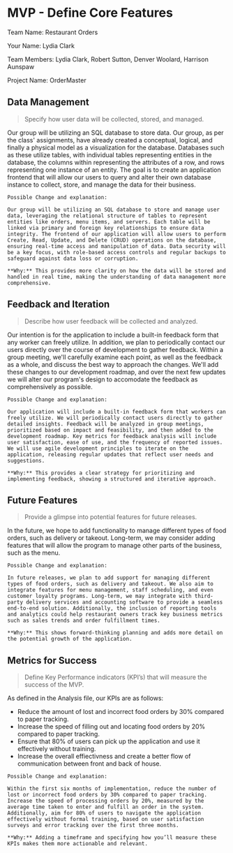 # MVP \- Define Core Features

Team Name:  Restaurant Orders

Your Name:  Lydia Clark

Team Members:  Lydia Clark, Robert Sutton, Denver Woolard, Harrison Aunspaw

Project Name: OrderMaster

## Data Management

> Specify how user data will be collected, stored, and managed.     	

Our group will be utilizing an SQL database to store data. Our group, as per the class' assignments, have already created a conceptual, logical, and finally a physical model as a visualization for the database. Databases such as these utilize tables, with individual tables representing entities in the database, the columns within representing the attributes of a row, and rows representing one instance of an entity. The goal is to create an application frontend that will allow our users to query and alter their own database instance to collect, store, and manage the data for their business.

```
Possible Change and explanation:

Our group will be utilizing an SQL database to store and manage user data, leveraging the relational structure of tables to represent entities like orders, menu items, and servers. Each table will be linked via primary and foreign key relationships to ensure data integrity. The frontend of our application will allow users to perform Create, Read, Update, and Delete (CRUD) operations on the database, ensuring real-time access and manipulation of data. Data security will be a key focus, with role-based access controls and regular backups to safeguard against data loss or corruption.

**Why:** This provides more clarity on how the data will be stored and handled in real time, making the understanding of data management more comprehensive.
```

## Feedback and Iteration

> Describe how user feedback will be collected and analyzed.

Our intention is for the application to include a built-in feedback form that any worker can freely utilize. In addition, we plan to periodically contact our users directly over the course of development to gather feedback. Within a group meeting, we'll carefully examine each point, as well as the feedback as a whole, and discuss the best way to approach the changes. We'll add these changes to our development roadmap, and over the next few updates we will alter our program's design to accomodate the feedback as comprehensively as possible.

```
Possible Change and explanation:

Our application will include a built-in feedback form that workers can freely utilize. We will periodically contact users directly to gather detailed insights. Feedback will be analyzed in group meetings, prioritized based on impact and feasibility, and then added to the development roadmap. Key metrics for feedback analysis will include user satisfaction, ease of use, and the frequency of reported issues. We will use agile development principles to iterate on the application, releasing regular updates that reflect user needs and suggestions.

**Why:** This provides a clear strategy for prioritizing and implementing feedback, showing a structured and iterative approach.
```

## Future Features

> Provide a glimpse into potential features for future releases.

In the future, we hope to add functionality to manage different types of food orders, such as delivery or takeout. Long-term, we may consider adding features that will allow the program to manage other parts of the business, such as the menu.

```
Possible Change and explanation:

In future releases, we plan to add support for managing different types of food orders, such as delivery and takeout. We also aim to integrate features for menu management, staff scheduling, and even customer loyalty programs. Long-term, we may integrate with third-party delivery services and accounting software to provide a seamless end-to-end solution. Additionally, the inclusion of reporting tools and analytics could help restaurant owners track key business metrics such as sales trends and order fulfillment times.

**Why:** This shows forward-thinking planning and adds more detail on the potential growth of the application.
```

## Metrics for Success

> Define Key Performance indicators (KPI’s) that will measure the success of the MVP.

As defined in the Analysis file, our KPIs are as follows:
- Reduce the amount of lost and incorrect food orders by 30% compared to paper tracking.
- Increase the speed of filling out and locating food orders by 20% compared to paper tracking.
- Ensure that 80% of users can pick up the application and use it effectively without training.
- Increase the overall effiectivness and create a better flow of communication between front and back of house.

```
Possible Change and explanation:

Within the first six months of implementation, reduce the number of lost or incorrect food orders by 30% compared to paper tracking. Increase the speed of processing orders by 20%, measured by the average time taken to enter and fulfill an order in the system. Additionally, aim for 80% of users to navigate the application effectively without formal training, based on user satisfaction surveys and error tracking over the first three months.

**Why:** Adding a timeframe and specifying how you’ll measure these KPIs makes them more actionable and relevant.

```

